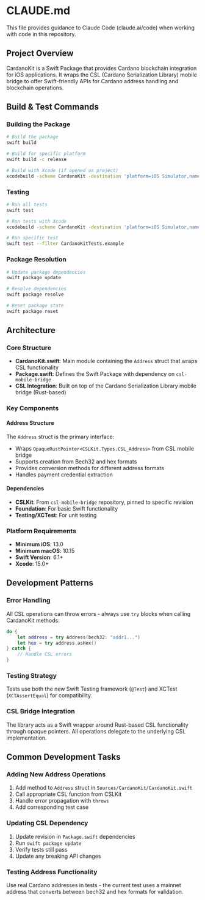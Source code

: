 # CLAUDE.md

This file provides guidance to Claude Code (claude.ai/code) when working with code in this repository.

## Project Overview

CardanoKit is a Swift Package that provides Cardano blockchain integration for iOS applications. It wraps the CSL (Cardano Serialization Library) mobile bridge to offer Swift-friendly APIs for Cardano address handling and blockchain operations.

## Build & Test Commands

### Building the Package
```bash
# Build the package
swift build

# Build for specific platform
swift build -c release

# Build with Xcode (if opened as project)
xcodebuild -scheme CardanoKit -destination 'platform=iOS Simulator,name=iPhone 15' build
```

### Testing
```bash
# Run all tests
swift test

# Run tests with Xcode
xcodebuild -scheme CardanoKit -destination 'platform=iOS Simulator,name=iPhone 15' test

# Run specific test
swift test --filter CardanoKitTests.example
```

### Package Resolution
```bash
# Update package dependencies
swift package update

# Resolve dependencies
swift package resolve

# Reset package state
swift package reset
```

## Architecture

### Core Structure
- **CardanoKit.swift**: Main module containing the `Address` struct that wraps CSL functionality
- **Package.swift**: Defines the Swift Package with dependency on `csl-mobile-bridge`
- **CSL Integration**: Built on top of the Cardano Serialization Library mobile bridge (Rust-based)

### Key Components

#### Address Structure
The `Address` struct is the primary interface:
- Wraps `OpaqueRustPointer<CSLKit.Types.CSL_Address>` from CSL mobile bridge
- Supports creation from Bech32 and hex formats
- Provides conversion methods for different address formats
- Handles payment credential extraction

#### Dependencies
- **CSLKit**: From `csl-mobile-bridge` repository, pinned to specific revision
- **Foundation**: For basic Swift functionality
- **Testing/XCTest**: For unit testing

### Platform Requirements
- **Minimum iOS**: 13.0
- **Minimum macOS**: 10.15
- **Swift Version**: 6.1+
- **Xcode**: 15.0+

## Development Patterns

### Error Handling
All CSL operations can throw errors - always use `try` blocks when calling CardanoKit methods:
```swift
do {
    let address = try Address(bech32: "addr1...")
    let hex = try address.asHex()
} catch {
    // Handle CSL errors
}
```

### Testing Strategy
Tests use both the new Swift Testing framework (`@Test`) and XCTest (`XCTAssertEqual`) for compatibility.

### CSL Bridge Integration
The library acts as a Swift wrapper around Rust-based CSL functionality through opaque pointers. All operations delegate to the underlying CSL implementation.

## Common Development Tasks

### Adding New Address Operations
1. Add method to `Address` struct in `Sources/CardanoKit/CardanoKit.swift`
2. Call appropriate CSL function from CSLKit
3. Handle error propagation with `throws`
4. Add corresponding test case

### Updating CSL Dependency
1. Update revision in `Package.swift` dependencies
2. Run `swift package update`
3. Verify tests still pass
4. Update any breaking API changes

### Testing Address Functionality
Use real Cardano addresses in tests - the current test uses a mainnet address that converts between bech32 and hex formats for validation.